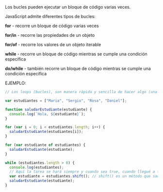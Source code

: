 Los bucles pueden ejecutar un bloque de código varias veces.

JavaScript admite diferentes tipos de bucles:

**for** - recorre un bloque de código varias veces

**for/in** - recorre las propiedades de un objeto

**for/of** - recorre los valores de un objeto iterable

**while** - recorre un bloque de código mientras se cumple una condición específica

**do/while** - también recorre un bloque de código mientras se cumple una condición específica

EJEMPLO:

```javascript
// Los loops (bucles), son manera rápida y sencilla de hacer algo (una tarea) repetidamente.

var estudiantes = ["Maria", "Sergio", "Rosa", "Daniel"];

function saludarEstudiante(estudiante) {
  console.log(`Hola, ${estudiante}`);
}

for (var i = 0; i < estudiantes.length; i++) {
  saludarEstudiante(estudiantes[i]);
}

for (var estudiante of estudiantes) {
  saludarEstudiante(estudiante);
}

while (estudiantes.length > 0) {
  console.log(estudiantes);
  // Aquí la tarea se hará siempre y cuando sea true, cuando llegué a false, dejará de hacer la tarea
  var estudiante = estudiantes.shift(); // shift() es un método que saca un elemento del array de la posición 0 a la última, Pop() comienza de la última a la primera.
  saludarEstudiante(estudiante);
}
```
